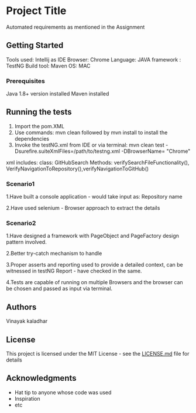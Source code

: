 # Project Title

Automated requirements as mentioned in the Assignment

## Getting Started

Tools used: Intellij as IDE
Browser: Chrome
Language: JAVA
framework : TestNG
Build tool: Maven
OS: MAC

### Prerequisites

Java 1.8+ version installed
Maven installed

## Running the tests

1. Import the pom.XML
2. Use commands: mvn clean followed by mvn install to install the dependencies
3. Invoke the testNG.xml from IDE or
  via terminal: mvn clean test -Dsurefire.suiteXmlFiles=/path/to/testng.xml -DBrowserName= "Chrome"

xml includes:
class: GitHubSearch
Methods: verifySearchFileFunctionality(), VerifyNavigationToRepository(),verifyNavigationToGitHub()

### Scenario1

1.Have built a console application - would take input as: Repository name

2.Have used selenium - Browser approach to extract the details

### Scenario2

1.Have designed a framework with PageObject and PageFactory design pattern involved.

2.Better try-catch mechanism to handle

3.Proper asserts and reporting used to provide a detailed context, can be witnessed in testNG Report - have checked in the same.

4.Tests are capable of running on multiple Browsers and the browser can be chosen and passed as input via terminal.

## Authors

Vinayak kaladhar

## License

This project is licensed under the MIT License - see the [LICENSE.md](LICENSE.md) file for details

## Acknowledgments

* Hat tip to anyone whose code was used
* Inspiration
* etc
